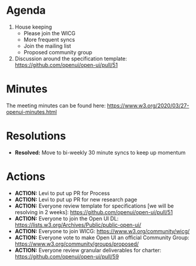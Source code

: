 # Agenda

1. House keeping
    - Please join the WICG
    - More frequent syncs
    - Join the mailing list
    - Proposed community group
2. Discussion around the specification template: https://github.com/openui/open-ui/pull/51

# Minutes

The meeting minutes can be found here: https://www.w3.org/2020/03/27-openui-minutes.html

# Resolutions

- **Resolved:** Move to bi-weekly 30 minute syncs to keep up momentum

# Actions
- **ACTION:** Levi to put up PR for Process
- **ACTION:** Levi to put up PR for new research page
- **ACTION:** Everyone review template for specifications [we will be resolving in 2 weeks]: https://github.com/openui/open-ui/pull/51
- **ACTION:** Everyone to join the Open UI DL: https://lists.w3.org/Archives/Public/public-open-ui/
- **ACTION:** Everyone to join WICG: https://www.w3.org/community/wicg/
- **ACTION:** Everyone vote to make Open UI an official Community Group: https://www.w3.org/community/groups/proposed/
- **ACTION:** Everyone review granular deliverables for charter: https://github.com/openui/open-ui/pull/59
